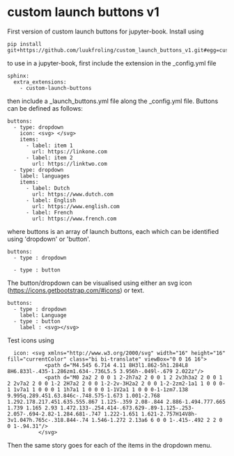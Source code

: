 # custom launch buttons v1

First version of custom launch buttons for jupyter-book. Install using

```
pip install git+https://github.com/luukfroling/custom_launch_buttons_v1.git#egg=custom_launch_buttons
```

to use in a jupyter-book, first include the extension in the _config.yml file
```
sphinx:
  extra_extensions:
    - custom-launch-buttons
```
then include a _launch_buttons.yml file along the _config.yml file. Buttons can be defined as follows:

```
buttons:
  - type: dropdown
    icon: <svg> </svg>
    items:
      - label: item 1
        url: https://linkone.com
      - label: item 2
        url: https://linktwo.com
  - type: dropdown
    label: languages
    items:
      - label: Dutch
        url: https://www.dutch.com
      - label: English
        url: https://www.english.com
      - label: French
        url: https://www.french.com
```
where buttons is an array of launch buttons, each which can be identified using 'dropdown' or 'button'.

```
buttons:
  - type : dropdown

  - type : button
```

The button/dropdown can be visualised using either an svg icon (https://icons.getbootstrap.com/#icons) or text. 

```
buttons:
  - type : dropdown
    label: Language
  - type : button
    label : <svg></svg> 
```

Test icons using 
```
  icon: <svg xmlns="http://www.w3.org/2000/svg" width="16" height="16" fill="currentColor" class="bi bi-translate" viewBox="0 0 16 16">
            <path d="M4.545 6.714 4.11 8H3l1.862-5h1.284L8 8H6.833l-.435-1.286zm1.634-.736L5.5 3.956h-.049l-.679 2.022z"/>
            <path d="M0 2a2 2 0 0 1 2-2h7a2 2 0 0 1 2 2v3h3a2 2 0 0 1 2 2v7a2 2 0 0 1-2 2H7a2 2 0 0 1-2-2v-3H2a2 2 0 0 1-2-2zm2-1a1 1 0 0 0-1 1v7a1 1 0 0 0 1 1h7a1 1 0 0 0 1-1V2a1 1 0 0 0-1-1zm7.138 9.995q.289.451.63.846c-.748.575-1.673 1.001-2.768 1.292.178.217.451.635.555.867 1.125-.359 2.08-.844 2.886-1.494.777.665 1.739 1.165 2.93 1.472.133-.254.414-.673.629-.89-1.125-.253-2.057-.694-2.82-1.284.681-.747 1.222-1.651 1.621-2.757H14V8h-3v1.047h.765c-.318.844-.74 1.546-1.272 2.13a6 6 0 0 1-.415-.492 2 2 0 0 1-.94.31"/>
          </svg>
```
Then the same story goes for each of the items in the dropdown menu.


